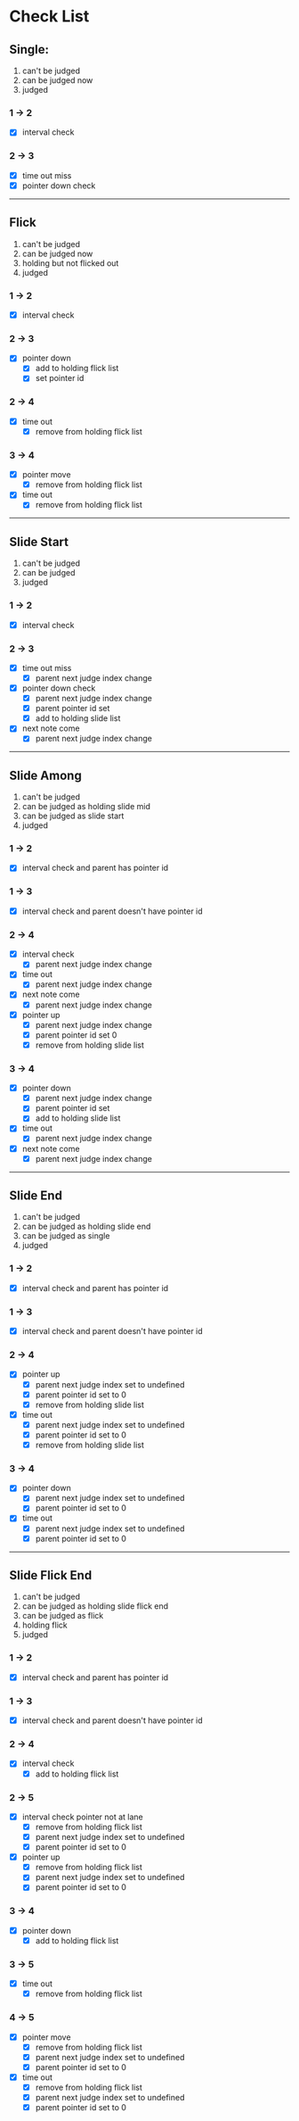 # Check List

## Single:

1. can't be judged
2. can be judged now
3. judged

### 1 -> 2

-   [x] interval check

### 2 -> 3

-   [x] time out miss
-   [x] pointer down check

---

## Flick

1. can't be judged
2. can be judged now
3. holding but not flicked out
4. judged

### 1 -> 2

-   [x] interval check

### 2 -> 3

-   [x] pointer down
    -   [x] add to holding flick list
    -   [x] set pointer id

### 2 -> 4

-   [x] time out
    -   [x] remove from holding flick list

### 3 -> 4

-   [x] pointer move
    -   [x] remove from holding flick list
-   [x] time out
    -   [x] remove from holding flick list

---

## Slide Start

1. can't be judged
2. can be judged
3. judged

### 1 -> 2

-   [x] interval check

### 2 -> 3

-   [x] time out miss
    -   [x] parent next judge index change
-   [x] pointer down check
    -   [x] parent next judge index change
    -   [x] parent pointer id set
    -   [x] add to holding slide list
-   [x] next note come
    -   [x] parent next judge index change

---

## Slide Among

1. can't be judged
2. can be judged as holding slide mid
3. can be judged as slide start
4. judged

### 1 -> 2

-   [x] interval check and parent has pointer id

### 1 -> 3

-   [x] interval check and parent doesn't have pointer id

### 2 -> 4

-   [x] interval check
    -   [x] parent next judge index change
-   [x] time out
    -   [x] parent next judge index change
-   [x] next note come
    -   [x] parent next judge index change
-   [x] pointer up
    -   [x] parent next judge index change
    -   [x] parent pointer id set 0
    -   [x] remove from holding slide list

### 3 -> 4

-   [x] pointer down
    -   [x] parent next judge index change
    -   [x] parent pointer id set
    -   [x] add to holding slide list
-   [x] time out
    -   [x] parent next judge index change
-   [x] next note come
    -   [x] parent next judge index change

---

## Slide End

1. can't be judged
2. can be judged as holding slide end
3. can be judged as single
4. judged

### 1 -> 2

-   [x] interval check and parent has pointer id

### 1 -> 3

-   [x] interval check and parent doesn't have pointer id

### 2 -> 4

-   [x] pointer up
    -   [x] parent next judge index set to undefined
    -   [x] parent pointer id set to 0
    -   [x] remove from holding slide list
-   [x] time out
    -   [x] parent next judge index set to undefined
    -   [x] parent pointer id set to 0
    -   [x] remove from holding slide list

### 3 -> 4

-   [x] pointer down
    -   [x] parent next judge index set to undefined
    -   [x] parent pointer id set to 0
-   [x] time out
    -   [x] parent next judge index set to undefined
    -   [x] parent pointer id set to 0

---

## Slide Flick End

1. can't be judged
2. can be judged as holding slide flick end
3. can be judged as flick
4. holding flick
5. judged

### 1 -> 2

-   [x] interval check and parent has pointer id

### 1 -> 3

-   [x] interval check and parent doesn't have pointer id

### 2 -> 4

-   [x] interval check
    -   [x] add to holding flick list

### 2 -> 5

-   [x] interval check pointer not at lane
    -   [x] remove from holding flick list
    -   [x] parent next judge index set to undefined
    -   [x] parent pointer id set to 0
-   [x] pointer up
    -   [x] remove from holding flick list
    -   [x] parent next judge index set to undefined
    -   [x] parent pointer id set to 0

### 3 -> 4

-   [x] pointer down
    -   [x] add to holding flick list

### 3 -> 5

-   [x] time out
    -   [x] remove from holding flick list

### 4 -> 5

-   [x] pointer move
    -   [x] remove from holding flick list
    -   [x] parent next judge index set to undefined
    -   [x] parent pointer id set to 0
-   [x] time out
    -   [x] remove from holding flick list
    -   [x] parent next judge index set to undefined
    -   [x] parent pointer id set to 0
